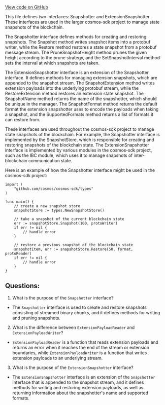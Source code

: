 [View code on GitHub](https://github.com/cosmos/cosmos-sdk.git/store/snapshots/types/snapshotter.go)

This file defines two interfaces: Snapshotter and ExtensionSnapshotter. These interfaces are used in the larger cosmos-sdk project to manage state snapshots of the blockchain. 

The Snapshotter interface defines methods for creating and restoring snapshots. The Snapshot method writes snapshot items into a protobuf writer, while the Restore method restores a state snapshot from a protobuf message stream. The PruneSnapshotHeight method prunes the given height according to the prune strategy, and the SetSnapshotInterval method sets the interval at which snapshots are taken. 

The ExtensionSnapshotter interface is an extension of the Snapshotter interface. It defines methods for managing extension snapshots, which are appended to the snapshot stream. The SnapshotExtension method writes extension payloads into the underlying protobuf stream, while the RestoreExtension method restores an extension state snapshot. The SnapshotName method returns the name of the snapshotter, which should be unique in the manager. The SnapshotFormat method returns the default format the extension snapshotter uses to encode the payloads when taking a snapshot, and the SupportedFormats method returns a list of formats it can restore from.

These interfaces are used throughout the cosmos-sdk project to manage state snapshots of the blockchain. For example, the Snapshotter interface is implemented by the SnapshotStore, which is responsible for creating and restoring snapshots of the blockchain state. The ExtensionSnapshotter interface is implemented by various modules in the cosmos-sdk project, such as the IBC module, which uses it to manage snapshots of inter-blockchain communication state. 

Here is an example of how the Snapshotter interface might be used in the cosmos-sdk project:

```
import (
    "github.com/cosmos/cosmos-sdk/types"
)

func main() {
    // create a new snapshot store
    snapshotStore := types.NewSnapshotStore()

    // take a snapshot of the current blockchain state
    err := snapshotStore.Snapshot(100, protoWriter)
    if err != nil {
        // handle error
    }

    // restore a previous snapshot of the blockchain state
    snapshotItem, err := snapshotStore.Restore(50, format, protoReader)
    if err != nil {
        // handle error
    }
}
```
## Questions: 
 1. What is the purpose of the `Snapshotter` interface?
- The `Snapshotter` interface is used to create and restore snapshots consisting of streamed binary chunks, and it defines methods for writing and pruning snapshots.

2. What is the difference between `ExtensionPayloadReader` and `ExtensionPayloadWriter`?
- `ExtensionPayloadReader` is a function that reads extension payloads and returns an error when it reaches the end of the stream or extension boundaries, while `ExtensionPayloadWriter` is a function that writes extension payloads to an underlying stream.

3. What is the purpose of the `ExtensionSnapshotter` interface?
- The `ExtensionSnapshotter` interface is an extension of the `Snapshotter` interface that is appended to the snapshot stream, and it defines methods for writing and restoring extension payloads, as well as returning information about the snapshotter's name and supported formats.